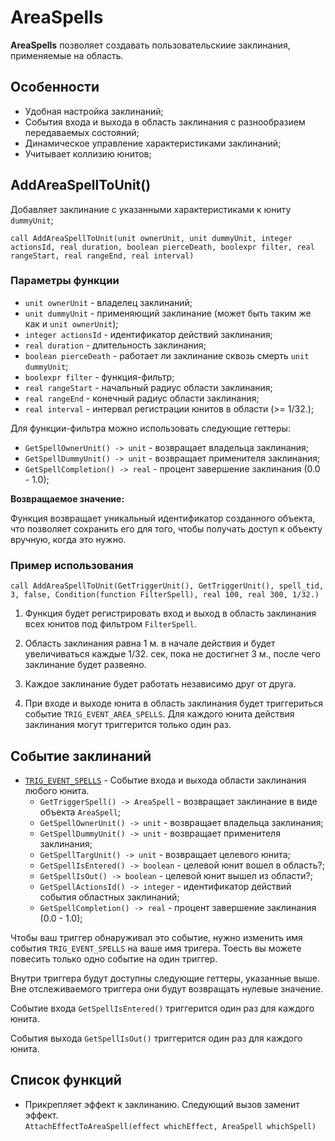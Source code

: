 # AreaSpells

**AreaSpells** позволяет создавать пользовательскиие заклинания, применяемые на область.

## Особенности

- Удобная настройка заклинаний;
- События входа и выхода в область заклинания с разнообразием передаваемых состояний;
- Динамическое управление характеристиками заклинаний;
- Учитывает коллизию юнитов;

## AddAreaSpellToUnit()

Добавляет заклинание с указанными характеристиками к юниту `dummyUnit`;

    call AddAreaSpellToUnit(unit ownerUnit, unit dummyUnit, integer actionsId, real duration, boolean pierceDeath, boolexpr filter, real rangeStart, real rangeEnd, real interval)

### Параметры функции

- `unit ownerUnit` - владелец заклинаний;
- `unit dummyUnit` - применяющий заклинание (может быть таким же как и  `unit ownerUnit`);
- `integer actionsId` - идентификатор действий заклинания;
- `real duration` - длительность заклинания;
- `boolean pierceDeath` - работает ли заклинание сквозь смерть `unit dummyUnit`;
- `boolexpr filter` - функция-фильтр;
- `real rangeStart` - начальный радиус области заклинания;
- `real rangeEnd` - конечный радиус области заклинания;
- `real interval` - интервал регистрации юнитов в области (>= 1/32.);

Для функции-фильтра можно использовать следующие геттеры:

- `GetSpellOwnerUnit() -> unit` - возвращает владельца заклинания;
- `GetSpellDummyUnit() -> unit` - возвращает применителя заклинания;
- `GetSpellCompletion() -> real` - процент завершение заклинания (0.0 - 1.0);

**Возвращаемое значение:**

Функция возвращает уникальный идентификатор созданного объекта, что позволяет сохранить его для того, чтобы получать доступ к объекту вручную, когда это нужно.

### Пример использования

    call AddAreaSpellToUnit(GetTriggerUnit(), GetTriggerUnit(), spell_tid, 3, false, Condition(function FilterSpell), real 100, real 300, 1/32.)  

1. Функция будет регистрировать вход и выход в область заклинания всех юнитов под фильтром `FilterSpell`.

2. Область заклинания равна 1 м. в начале действия и будет увеличиваться каждые 1/32. сек, пока не достигнет 3 м., после чего заклинание будет развеяно.

3. Каждое заклинание будет работать независимо друг от друга.

4. При входе и выходе юнита в область заклинания будет триггериться событие `TRIG_EVENT_AREA_SPELLS`. Для каждого юнита действия заклинания могут триггерится только один раз.

## Событие заклинаний

- [`TRIG_EVENT_SPELLS`](https://github.com/IlliaKorzhov/mars-addon/blob/master/engine/spells/SpellGetters.zn#L4) - Событие входа и выхода области заклинания любого юнита.
  - `GetTriggerSpell() -> AreaSpell` - возвращает заклинание в виде объекта `AreaSpell`;
  - `GetSpellOwnerUnit() -> unit` - возвращает владельца заклинания;
  - `GetSpellDummyUnit() -> unit` - возвращает применителя заклинания;
  - `GetSpellTargUnit() -> unit` - возвращает целевого юнита;
  - `GetSpellIsEntered() -> boolean` - целевой юнит вошел в область?;
  - `GetSpellIsOut() -> boolean` - целевой юнит вышел из области?;
  - `GetSpellActionsId() -> integer` - идентификатор действий события областных заклинаний;
  - `GetSpellCompletion() -> real` - процент завершение заклинания (0.0 - 1.0);

Чтобы ваш триггер обнаруживал это событие, нужно изменить имя события `TRIG_EVENT_SPELLS` на ваше имя тригера. Тоесть вы можете повесить только одно событие на один триггер.

Внутри триггера будут доступны следующие геттеры, указанные выше. Вне отслеживаемого триггера они будут возвращать нулевые значение.

Событие входа `GetSpellIsEntered()` триггерится один раз для каждого юнита.

События выхода `GetSpellIsOut()` триггерится один раз для каждого юнита.

## Список функций

- Прикрепляет эффект к заклинанию. Следующий вызов заменит эффект.  <br> `AttachEffectToAreaSpell(effect whichEffect, AreaSpell whichSpell)`
